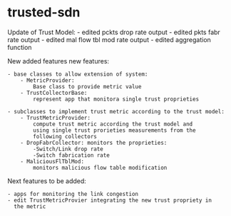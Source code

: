 # trusted-sdn
Update of Trust Model:
	- edited pckts drop rate output
	- edited pkts fabr rate output
	- edited mal flow tbl mod rate output
	- edited aggregation function

New added features new features:

	- base classes to allow extension of system:
		- MetricProvider: 
			Base class to provide metric value
		- TrustCollectorBase:
			represent app that monitora single trust proprieties

	- subclasses to implement trust metric according to the trust model:
		- TrustMetricProvider: 
			compute trust metric according the trust model and 
			using single trust prorieties measurements from the
			following collectors
		- DropFabrCollector: monitors the proprieties:
			-Switch/Link drop rate
			-Switch fabrication rate
		- MaliciousFlTblMod:
			monitors malicious flow table modification
			
Next features to be added:

	- apps for monitoring the link congestion
	- edit TrustMetricProvier integrating the new trust propriety in 
	  the metric

